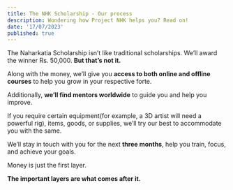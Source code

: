 ```yaml
---
title: The NHK Scholarship - Our process
description: Wondering how Project NHK helps you? Read on!
date: '17/07/2023'
published: true
---
```


The Naharkatia Scholarship isn’t like traditional scholarships. We’ll award the winner Rs. 50,000. **But that’s not it.**

Along with the money, we’ll give you **access to both online and offline courses** to help you grow in your respective forte.

Additionally, **we’ll find mentors worldwide** to guide you and help you improve.

If you require certain equipment(for example, a 3D artist will need a powerful rig), items, goods, or supplies, we’ll try our best to accommodate you with the same.

We’ll stay in touch with you for the next **three months**, help you train, focus, and achieve your goals.

Money is just the first layer.

**The important layers are what comes after it.**
